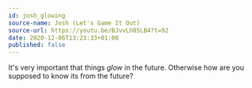 ```yaml
---
id: josh_glowing
source-name: Josh (Let's Game It Out)
source-url: https://youtu.be/BJvvLh85LB4?t=92
date: 2020-12-06T13:23:33+01:00
published: false
---
```


It's very important that things *glow* in the future. Otherwise how are you supposed to know its from the future?
